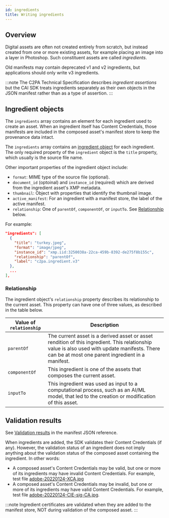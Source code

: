 ```yaml
---
id: ingredients
title: Writing ingredients
---
```


## Overview 

Digital assets are often not created entirely from scratch, but instead created from one or more existing assets, for example placing an image into a layer in Photoshop.  Such constituent assets are called _ingredients_. 

Old manifests may contain deprecated v1 and v2 ingredients, but applications should only write v3 ingredients.

:::note
The C2PA Technical Specification describes _ingredient assertions_ but the CAI SDK treats ingredients separately as their own objects in the JSON manifest rather than as a type of assertion.
:::

## Ingredient objects

The `ingredients` array contains an element for each ingredient used to create an asset.  When an ingredient itself has Content Credentials, those manifests are included in the composed asset's manifest store to keep the provenance data intact.

The `ingredients` array contains an [ingredient object](manifest/json-ref/manifest-def.mdx#ingredient) for each ingredient.  The only required property of the `ingredient` object is the `title` property, which usually is the source file name.

Other important properties of the ingredient object include:
- `format`: MIME type of the source file (optional).
- `document_id` (optoinal) and `instance_id` (required) which are derived from the ingredient asset's XMP metadata.
- `thumbnail`: Object with properties that identify the thumbnail image. 
- `active_manifest`: For an ingredient with a manifest store, the label of the active manifest.  
- `relationship`: One of `parentOf`, `componentOf`, or `inputTo`. See [Relationship](#relationship) below.

For example:

```json
"ingredients": [
  {
    "title": "turkey.jpeg",
    "format": "image/jpeg",
    "instance_id": "xmp.iid:3250038a-22ca-459b-8392-de275f8b155c",
    "relationship": "parentOf",
    "label": "c2pa.ingredient.v3"
  },
  ...
],    
```

### Relationship

The ingredient object's `relationship` property describes its relationship to the current asset.  This property can have one of three values, as described in the table below.

|  Value of `relationship` | Description |
|--------------------------|-------------|
| `parentOf` | The current asset is a derived asset or asset rendition of this ingredient. This relationship value is also used with update manifests.  There can be at most one parent ingredient in a manifest. |
| `componentOf` | This ingredient is one of the assets that composes the current asset. |
| `inputTo` | This ingredient was used as input to a computational process, such as an AI/ML model, that led to the creation or modification of this asset. |

## Validation results

See [Validation results](json-ref/reader#validationresults) in the manifest JSON reference.

When ingredients are added, the SDK validates their Content Credentials (if any).  However, the validation status of an ingredient does not imply anything about the validation status of the composed asset containing the ingredient. In other words:
- A composed asset's Content Credentials may be valid, but one or more of its ingredients may have invalid Content Credentials. For example, test file [adobe-20220124-XCA.jpg](https://contentcredentials.org/verify?source=https://c2pa.org/public-testfiles/image/jpeg/adobe-20220124-XCA.jpg)
- A composed asset's Content Credentials may be invalid, but one or more of its ingredients may have valid Content Credentials. For example, test file [adobe-20220124-CIE-sig-CA.jpg](https://contentcredentials.org/verify?source=https://c2pa.org/public-testfiles/image/jpeg/adobe-20220124-CIE-sig-CA.jpg). 

:::note
Ingredient certificates are validated when they are added to the manifest store, NOT during validation of the composed asset. 
:::




